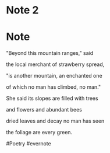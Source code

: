 # Note 2

# Note

"Beyond this mountain ranges," said

the local merchant of strawberry spread,

"is another mountain, an enchanted one

of which no man has climbed, no man."

She said its slopes are filled with trees

and flowers and abundant bees

dried leaves and decay no man has seen

the foliage are every green.

\#Poetry #evernote

